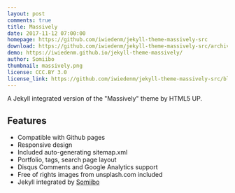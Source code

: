 ```yaml
---
layout: post
comments: true
title: Massively
date: 2017-11-12 07:00:00
homepage: https://github.com/iwiedenm/jekyll-theme-massively-src
download: https://github.com/iwiedenm/jekyll-theme-massively-src/archive/master.zip
demo: https://iwiedenm.github.io/jekyll-theme-massively/
author: Somiibo
thumbnail: massively.png
license: CCC.BY 3.0
license_link: https://github.com/iwiedenm/jekyll-theme-massively-src/blob/master/LICENSE.md
---
```


A Jekyll integrated version of the "Massively" theme by HTML5 UP.

## Features

* Compatible with Github pages
* Responsive design
* Included auto-generating sitemap.xml
* Portfolio, tags, search page layout
* Disqus Comments and Google Analytics support
* Free of rights images from unsplash.com included
* Jekyll integrated by [Somiibo](https://somiibo.com)
